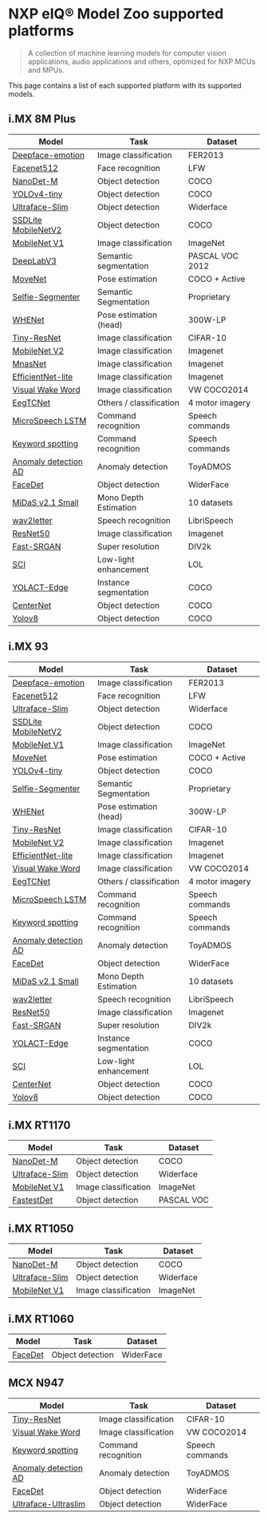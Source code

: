 # NXP eIQ® Model Zoo supported platforms

> A collection of machine learning models for computer vision applications, audio applications and others, optimized for
> NXP MCUs and MPUs.

This page contains a list of each supported platform with its supported models.

## i.MX 8M Plus

| Model                                                                                    | Task                    | Dataset         |
|------------------------------------------------------------------------------------------|-------------------------|-----------------|
| [Deepface-emotion](../tasks/vision/classification/deepface-emotion/README.md)            | Image classification    | FER2013         |
| [Facenet512](../tasks/vision/face-recognition/facenet512/README.md)                      | Face recognition        | LFW             |
| [NanoDet-M](../tasks/vision/object-detection/nanodet-m/README.md)                        | Object detection        | COCO            |
| [YOLOv4-tiny](../tasks/vision/object-detection/yolov4tiny/README.md)                     | Object detection        | COCO            |
| [Ultraface-Slim](../tasks/vision/object-detection/ultraface-slim/README.md)              | Object detection        | Widerface       |
| [SSDLite MobileNetV2](../tasks/vision/object-detection/ssdlite-mobilenetv2/README.md)    | Object detection        | COCO            |
| [MobileNet V1](../tasks/vision/classification/mobilenetv1/README.md)                     | Image classification    | ImageNet        |
| [DeepLabV3](../tasks/vision/semantic-segmentation/deeplabv3/README.md)                   | Semantic segmentation   | PASCAL VOC 2012 |
| [MoveNet](../tasks/vision/pose-estimation/movenet/README.md)                             | Pose estimation         | COCO + Active   |
| [Selfie-Segmenter](../tasks/vision/segmentation/selfie-segmenter/README.md)              | Semantic Segmentation   | Proprietary     |
| [WHENet](../tasks/vision/pose-estimation/whenet/README.md)                               | Pose estimation (head)  | 300W-LP         |
| [Tiny-ResNet](../tasks/vision/classification/tiny-resnet/README.md)                      | Image classification    | CIFAR-10        |
| [MobileNet V2](../tasks/vision/classification/mobilenetv2/README.md)                     | Image classification    | Imagenet        |
| [MnasNet](../tasks/vision/classification/mnasnet/README.md)                              | Image classification    | Imagenet        |
| [EfficientNet-lite](../tasks/vision/classification/efficientnet-lite/README.md)          | Image classification    | Imagenet        |
| [Visual Wake Word](../tasks/vision/classification/visual-wake-word/README.md)            | Image classification    | VW COCO2014     |
| [EegTCNet](../tasks/misc/eegTCNet/README.md)                                             | Others / classification | 4 motor imagery |
| [MicroSpeech LSTM](../tasks/audio/command-recognition/micro-speech-LSTM/README.md)       | Command recognition     | Speech commands |
| [Keyword spotting](../tasks/audio/commands-recognition/keyword-spotting_DSCNN/README.md) | Command recognition     | Speech commands |
| [Anomaly detection AD](../tasks/audio/anomaly-detection/deep-autoencoder/README.md)      | Anomaly detection       | ToyADMOS        |
| [FaceDet](../tasks/vision/object-detection/faceDet/README.md)                            | Object detection        | WiderFace       |
| [MiDaS v2.1 Small](../tasks/vision/monocular-depth-estimation/midas/README.md)           | Mono Depth Estimation   | 10 datasets     |
| [wav2letter](../tasks/audio/speech-recognition/wav2letter/README.md)                     | Speech recognition      | LibriSpeech     |
| [ResNet50](../tasks/vision/classification/resnet/README.md)                              | Image classification    | Imagenet        |
| [Fast-SRGAN](../tasks/vision/super-resolution/Fast-SRGAN/README.md)                      | Super resolution        | DIV2k           |
| [SCI](../tasks/vision/low-light-enhancement/SCI/README.md)                               | Low-light enhancement   | LOL             |
| [YOLACT-Edge](../tasks/vision/instance-segmentation/YOLACT-Edge/README.md)               | Instance segmentation   | COCO            |
| [CenterNet](../tasks/vision/object-detection/centernet/README.md)                        | Object detection        | COCO            |
| [Yolov8](../tasks/vision/object-detection/yolov8/README.md)                              | Object detection        | COCO            |

## i.MX 93

| Model                                                                                    | Task                    | Dataset         |
|------------------------------------------------------------------------------------------|-------------------------|-----------------|
| [Deepface-emotion](../tasks/vision/classification/deepface-emotion/README.md)            | Image classification    | FER2013         |
| [Facenet512](../tasks/vision/face-recognition/facenet512/README.md)                      | Face recognition        | LFW             |
| [Ultraface-Slim](../tasks/vision/object-detection/ultraface-slim/README.md)              | Object detection        | Widerface       |
| [SSDLite MobileNetV2](../tasks/vision/object-detection/ssdlite-mobilenetv2/README.md)    | Object detection        | COCO            |
| [MobileNet V1](../tasks/vision/classification/mobilenetv1/README.md)                     | Image classification    | ImageNet        |
| [MoveNet](../tasks/vision/pose-estimation/movenet/README.md)                             | Pose estimation         | COCO + Active   |
| [YOLOv4-tiny](../tasks/vision/object-detection/yolov4tiny/README.md)                     | Object detection        | COCO            |
| [Selfie-Segmenter](../tasks/vision/segmentation/selfie-segmenter/README.md)              | Semantic Segmentation   | Proprietary     |
| [WHENet](../tasks/vision/pose-estimation/whenet/README.md)                               | Pose estimation (head)  | 300W-LP         |
| [Tiny-ResNet](../tasks/vision/classification/tiny-resnet/README.md)                      | Image classification    | CIFAR-10        |
| [MobileNet V2](../tasks/vision/classification/mobilenetv2/README.md)                     | Image classification    | Imagenet        |
| [EfficientNet-lite](../tasks/vision/classification/efficientnet-lite/README.md)          | Image classification    | Imagenet        |
| [Visual Wake Word](../tasks/vision/classification/visual-wake-word/README.md)            | Image classification    | VW COCO2014     |
| [EegTCNet](../tasks/misc/eegTCNet/README.md)                                             | Others / classification | 4 motor imagery |
| [MicroSpeech LSTM](../tasks/audio/command-recognition/micro-speech-LSTM/README.md)       | Command recognition     | Speech commands |
| [Keyword spotting](../tasks/audio/commands-recognition/keyword-spotting_DSCNN/README.md) | Command recognition     | Speech commands |
| [Anomaly detection AD](../tasks/audio/anomaly-detection/deep-autoencoder/README.md)      | Anomaly detection       | ToyADMOS        |
| [FaceDet](../tasks/vision/object-detection/faceDet/README.md)                            | Object detection        | WiderFace       |
| [MiDaS v2.1 Small](../tasks/vision/monocular-depth-estimation/midas/README.md)           | Mono Depth Estimation   | 10 datasets     |
| [wav2letter](../tasks/audio/speech-recognition/wav2letter/README.md)                     | Speech recognition      | LibriSpeech     |
| [ResNet50](../tasks/vision/classification/resnet/README.md)                              | Image classification    | Imagenet        |
| [Fast-SRGAN](../tasks/vision/super-resolution/Fast-SRGAN/README.md)                      | Super resolution        | DIV2k           |
| [YOLACT-Edge](../tasks/vision/instance-segmentation/YOLACT-Edge/README.md)               | Instance segmentation   | COCO            |
| [SCI](../tasks/vision/low-light-enhancement/SCI/README.md)                               | Low-light enhancement   | LOL             |
| [CenterNet](../tasks/vision/object-detection/centernet/README.md)                        | Object detection        | COCO            |
| [Yolov8](../tasks/vision/object-detection/yolov8/README.md)                              | Object detection        | COCO            |

## i.MX RT1170

| Model                                                                       | Task                 | Dataset   |
|-----------------------------------------------------------------------------|----------------------|-----------|
| [NanoDet-M](../tasks/vision/object-detection/nanodet-m/README.md)           | Object detection     | COCO      |
| [Ultraface-Slim](../tasks/vision/object-detection/ultraface-slim/README.md) | Object detection     | Widerface |
| [MobileNet V1](../tasks/vision/classification/mobilenetv1/README.md)        | Image classification | ImageNet  |
| [FastestDet](../tasks/vision/object-detection/fastestDet/README.md)         | Object detection     | PASCAL VOC|

## i.MX RT1050

| Model                                                                       | Task                 | Dataset   |
|-----------------------------------------------------------------------------|----------------------|-----------|
| [NanoDet-M](../tasks/vision/object-detection/nanodet-m/README.md)           | Object detection     | COCO      |
| [Ultraface-Slim](../tasks/vision/object-detection/ultraface-slim/README.md) | Object detection     | Widerface |
| [MobileNet V1](../tasks/vision/classification/mobilenetv1/README.md)        | Image classification | ImageNet  |

## i.MX RT1060

| Model                                                         | Task             | Dataset   |
|---------------------------------------------------------------|------------------|-----------|
| [FaceDet](../tasks/vision/object-detection/faceDet/README.md) | Object detection | WiderFace |

## MCX N947

| Model                                                                                    | Task                 | Dataset         |
|------------------------------------------------------------------------------------------|----------------------|-----------------|
| [Tiny-ResNet](../tasks/vision/classification/tiny-resnet/README.md)                      | Image classification | CIFAR-10        |
| [Visual Wake Word](../tasks/vision/classification/visual-wake-word/README.md)            | Image classification | VW COCO2014     |
| [Keyword spotting](../tasks/audio/commands-recognition/keyword-spotting_DSCNN/README.md) | Command recognition  | Speech commands |
| [Anomaly detection AD](../tasks/audio/anomaly-detection/deep-autoencoder/README.md)      | Anomaly detection    | ToyADMOS        |
| [FaceDet](../tasks/vision/object-detection/faceDet/README.md)                            | Object detection     | WiderFace       |
| [Ultraface-Ultraslim](../tasks/vision/object-detection/ultraface-ultraslim/README.md)    | Object detection     | WiderFace       |